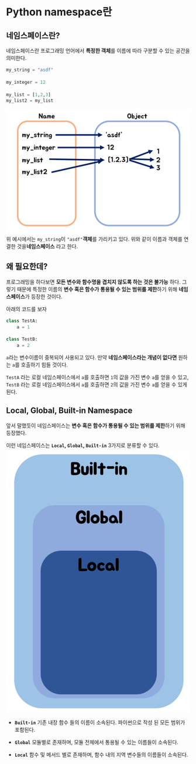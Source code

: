 # Python namespace란


## 네임스페이스란?
네임스페이스란 프로그래밍 언어에서 **특정한 객체**를 이름에 따라 구분할 수 있는 공간을 의미한다.
```python
my_string = "asdf"

my_integer = 12

my_list = [1,2,3]
my_list2 = my_list
```
![python-namespace-01](/images/python-namespace-01.png)
위 예시에서는 `my_string`이 `"asdf"`**객체**를 가리키고 있다.
위와 같이 이름과 객체를 연결한 것을**네임스페이스** 라고 한다.

## 왜 필요한데?

프로그래밍을 하다보면 **모든 변수와 함수명을 겹치지 않도록 하는 것은 불가능** 하다. 
그렇기 때문에 특정한 이름의 **변수 혹은 함수가 통용될 수 있는 범위를 제한**하기 위해 **네임스페이스**가 등장한 것이다.

아래의 코드를 보자
```python
class TestA:
    a = 1

class TestB:
    a = 2
```
`a`라는 변수이름이 중복되어 사용되고 있다. 만약 **네임스페이스라는 개념이 없다면** 원하는 `a`를 호출하기 힘들 것이다.

`TestA` 라는 로컬 네임스페이스에서 `a`를 호출하면 `1`의 값을 가진 변수 `a`를 얻을 수 있고,
`TestB` 라는 로컬 네임스페이스에서 `a`를 호출하면 `2`의 값을 가진 변수 `a`를 얻을 수 있게 된다.

## Local, Global, Built-in Namespace
앞서 말했듯이 네임스페이스는 **변수 혹은 함수가 통용될 수 있는 범위를 제한**하기 위해 등장했다.

이런 네임스페이스는 **`Local`, `Global`, `Built-in`** 3가지로 분류할 수 있다.
![python-namespace-02](/images/python-namespace-02.png)
- **`Built-in`**
기존 내장 함수 들의 이름이 소속된다. 파이썬으로 작성 된 모든 범위가 포함된다.
- **`Global`**
모듈별로 존재하며, 모듈 전체에서 통용될 수 있는 이름들이 소속된다.

- **`Local`**
함수 및 메서드 별로 존재하며, 함수 내의 지역 변수들의 이름들이 소속된다.